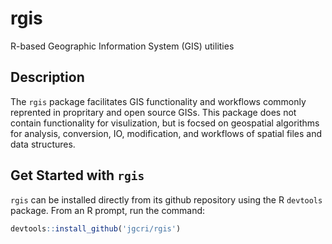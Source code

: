 # rgis
R-based Geographic Information System (GIS) utilities

## Description
The `rgis` package facilitates GIS functionality and workflows commonly reprented in propritary and open source GISs. This package does not contain functionality for visulization, but is focsed on geospatial algorithms for analysis, conversion, IO, modification, and workflows of spatial files and data structures.

## Get Started with `rgis`
`rgis` can be installed directly from its github repository using the R `devtools` package. From an R prompt, run the command:

```r
devtools::install_github('jgcri/rgis')
```
